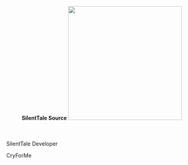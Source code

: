 <div align="center">
<b>SilentTale Source</b>
  <a href="http://silenttale.com">
    <img height="300px" src="https://cdn.discordapp.com/attachments/628646073455607827/665647558965592074/LOGO_2.0.png">
  </a>
  <br/>
</div>
<br/><br/>

  <br/>
  SilentTale Developer
  <br/>
  
  
CryForMe
